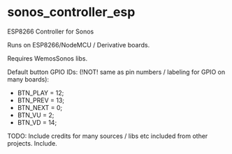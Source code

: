 # sonos_controller_esp
ESP8266 Controller for Sonos

Runs on ESP8266/NodeMCU / Derivative boards.

Requires WemosSonos libs. 

Default button GPIO IDs: (!NOT! same as pin numbers / labeling for GPIO on many boards):
*   BTN_PLAY = 12;
*   BTN_PREV = 13;
*   BTN_NEXT = 0;
*   BTN_VU = 2;
*   BTN_VD = 14;

<TODO> TODO: Include credits for many sources / libs etc included from other projects. Include.
